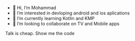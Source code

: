 - 👋 Hi, I’m Mohammad
- 👀 I’m interested in devloping android and ios aplications
- 🌱 I’m currently learning Kotlin and KMP
- 💞️ I’m looking to collaborate on TV and Mobile apps

Talk is cheap. Show me the code

<!---
bingbong0098/bingbong0098 is a ✨ special ✨ repository because its `README.md` (this file) appears on your GitHub profile.
You can click the Preview link to take a look at your changes.
--->
